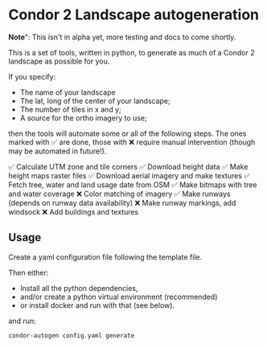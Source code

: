 # Condor 2 Landscape autogeneration

**Note**": This isn't in alpha yet, more testing and docs to come shortly.

This is a set of tools, written in python, to generate as much of a Condor 2 landscape as possible for you.

If you specify:
- The name of your landscape
- The lat, long of the center of your landscape;
- The number of tiles in x and y;
- A source for the ortho imagery to use;

then the tools will automate some or all of the following steps. The ones marked with ✅ are done, those with ❌ require manual intervention (though may be automated in future!).

✅ Calculate UTM zone and tile corners
✅ Download height data
✅ Make height maps raster files
✅ Download aerial imagery and make textures
✅ Fetch tree, water and land usage date from OSM
✅ Make bitmaps with tree and water coverage
❌ Color matching of imagery
✅ Make runways (depends on runway data availability)
❌ Make runway markings, add windsock
❌ Add buildings and textures

## Usage

Create a yaml configuration file following the template file.

Then either:

- Install all the python dependencies,
- and/or create a python virtual environment (recommended)
- or install docker and run with that (see below).

and run:

`condor-autogen config.yaml generate`

